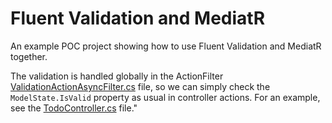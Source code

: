 # Fluent Validation and MediatR

An example POC project showing how to use Fluent Validation and MediatR together.

The validation is handled globally in the
ActionFilter [ValidationActionAsyncFilter.cs](./PocMvcAppWithFluentValidation/Filters/ValidationActionAsyncFilter.cs)
file, so we can simply check the `ModelState.IsValid` property as usual in controller actions. For an example, see
the [TodoController.cs](./PocMvcAppWithFluentValidation/Controllers/TodoController.cs) file."
